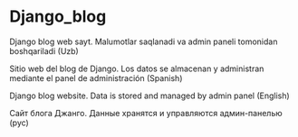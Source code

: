 # Django_blog
Django blog web sayt. Malumotlar saqlanadi va admin paneli tomonidan boshqariladi (Uzb)

Sitio web del blog de Django. Los datos se almacenan y administran mediante el panel de administración (Spanish)

Django blog website. Data is stored and managed by admin panel (English)

Сайт блога Джанго. Данные хранятся и управляются админ-панелью (рус)
